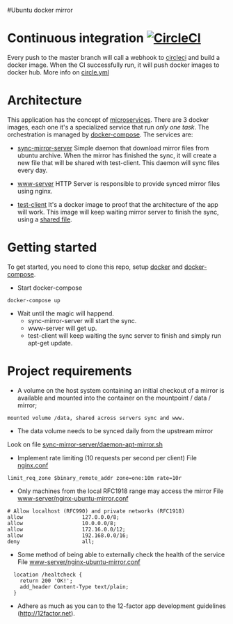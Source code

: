 #Ubuntu docker mirror

# Continuous integration [![CircleCI](https://circleci.com/gh/gianrubio/docker-mirror-ubuntu/tree/master.svg?style=svg&circle-token=c63bcdcabe6985b72ce3538934175b796ce27562)](https://circleci.com/gh/gianrubio/docker-mirror-ubuntu/tree/master)

Every push to the master branch will call a webhook to [circleci](https://circleci.com/gh/gianrubio/docker-mirror-ubuntu/) and build a docker image. 
When the CI successfully run, it will push docker images to docker hub. More info on [circle.yml](blob/master/circle.yml#L25-27)

# Architecture

This application has the concept of [microservices](http://martinfowler.com/articles/microservices.html).
There are 3 docker images, each one it's a specialized service that run *only one task*. The orchestration is managed by [docker-compose](blob/master/docker-compose.yml). The services are:

* [sync-mirror-server](blob/master/sync-mirror-server/Dockerfile)
Simple daemon that download mirror files from ubuntu archive. When the mirror has finished the sync, it will create a new file that will be shared with test-client.
This daemon will sync files every day.

* [www-server](blob/master/www-server/Dockerfile)
HTTP Server is responsible to provide synced mirror files using nginx.

* [test-client](blob/master/test-client/Dockerfile)
It's a docker image to proof that the architecture of the app will work. This image will keep waiting mirror server to finish the sync, using a [shared file](blob/master/test-client/wait-sync-server-finish.sh). 

# Getting started

To get started, you need to clone this repo, setup [docker](https://docs.docker.com/engine/installation/) and [docker-compose](https://docs.docker.com/compose/install/).

* Start docker-compose
```
docker-compose up
```
* Wait until the magic will happend.  
  * sync-mirror-server will start the sync.
  * www-server will get up.
  * test-client will keep waiting the sync server to finish and simply run apt-get update. 
 
# Project requirements

* A volume on the host system containing an initial checkout of a mirror is available and mounted into the container on the mountpoint / data / mirror;

```
mounted volume /data, shared across servers sync and www.
```

* The data volume needs to be synced daily from the upstream mirror

Look on file [sync-mirror-server/daemon-apt-mirror.sh](blob/master/www-server/nginx-ubuntu-mirror.conf#L6-L11)

* Implement rate limiting (10 requests per second per client)
File [nginx.conf](blob/master/www-server/Dockerfile#L10)

```
limit_req_zone $binary_remote_addr zone=one:10m rate=10r
```

* Only machines from the local RFC1918 range may access the mirror
File [www-server/nginx-ubuntu-mirror.conf](blob/master/www-server/nginx-ubuntu-mirror.conf#L6-L11)

```
# Allow localhost (RFC990) and private networks (RFC1918)
allow                   127.0.0.0/8;
allow                   10.0.0.0/8;
allow                   172.16.0.0/12;
allow                   192.168.0.0/16;
deny                    all;
```

* Some method of being able to externally check the health of the service
File [www-server/nginx-ubuntu-mirror.conf](blob/master/www-server/nginx-ubuntu-mirror.conf#L16-L19)

```
  location /healtcheck {
    return 200 'OK!';
    add_header Content-Type text/plain;
  }
```
* Adhere as much as you can to the 12-factor app development guidelines (http://12factor.net).